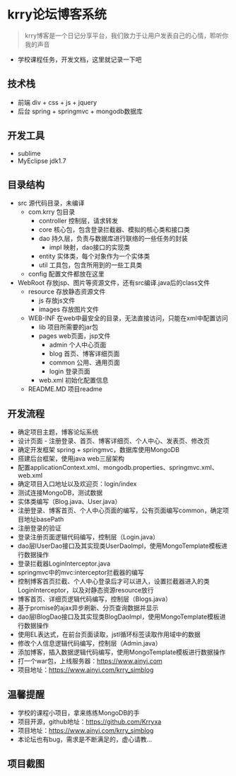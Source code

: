 
# krry论坛博客系统
> krry博客是一个日记分享平台，我们致力于让用户发表自己的心情，聆听你我的声音
- 学校课程任务，开发文档，这里就记录一下吧


## 技术栈
- 前端 div + css + js + jquery
- 后台 spring + springmvc + mongodb数据库

## 开发工具
- sublime
- MyEclipse jdk1.7

## 目录结构
* src	源代码目录，未编译
  * com.krry	包目录
    * controller	控制层，请求转发
    * core	核心包，包含登录拦截器、模拟的核心类和接口类
    * dao	持久层，负责与数据库进行联络的一些任务的封装
      * impl	映射，dao接口的实现类
    * entity	实体类，每个对象作为一个实体类
    * util		工具包，包含所用到的一些工具类
  * config	配置文件都放在这里<br>
* WebRoot	存放jsp、图片等资源文件，还有src编译.java后的class文件
  * resource	存放静态资源文件
    * js	存放js文件
     * images	存放图片文件
  * WEB-INF	在web中最安全的目录，无法直接访问，只能在xml中配置访问
    * lib	项目所需要的jar包
    * pages	web页面，jsp文件
       * admin	个人中心页面
       * blog	首页、博客详细页面
       * common	公用、通用页面
       * login	登录页面
    * web.xml	初始化配置信息
  * README.MD	项目readme

## 开发流程
- 确定项目主题，博客论坛系统
- 设计页面 - 注册登录、首页、博客详细页、个人中心、发表页、修改页
- 确定开发框架 spring + springmvc，数据库使用MongoDB
- 搭建后台框架，使用java web三层架构
- 配置applicationContext.xml、mongodb.properties、springmvc.xml、web.xml
- 确定项目入口地址以及欢迎页：<welcome-file>login/index</welcome-file>
- 测试连接MongoDB，测试数据
- 实体类编写（Blog.java、User.java）
- 注册登录、博客首页、个人中心页面的编写，公有页面编写common，确定项目地址basePath
- 注册登录的验证
- 登录注册页面逻辑代码编写，控制层（Login.java）
- dao层IUserDao接口及其实现类UserDaoImpl，使用MongoTemplate模板进行数据操作
- 登录拦截器LoginInterceptor.java
- springmvc中的mvc:interceptor拦截器的编写
- 控制博客首页拦截、个人中心登录后才可以进入，设置拦截器进入的类LoginInterceptor，以及对静态资源resource放行
- 博客首页、详细页逻辑代码编写，控制层（Blogs.java）
- 基于promise的ajax异步刷新、分页查询数据并显示
- dao层IBlogDao接口及其实现类BlogDaoImpl，使用MongoTemplate模板进行数据操作
- 使用EL表达式，在前台页面读取，jstl循环标签读取作用域中的数据
- 修改个人信息逻辑代码编写，控制层（Admin.java）
- 添加博客，插入数据逻辑代码编写，使用MongoTemplate模板进行数据操作
- 打一个war包，上线服务器：https://www.ainyi.com
- 项目地址：https://www.ainyi.com/krry_simblog

## 温馨提醒
- 学校的课程小项目，拿来练练MongoDB的手
- 项目开源，github地址：https://github.com/Krryxa
- 项目地址：https://www.ainyi.com/krry_simblog
- 本论坛也有bug，需求是不断满足的，虚心请教...

## 项目截图
![]()




